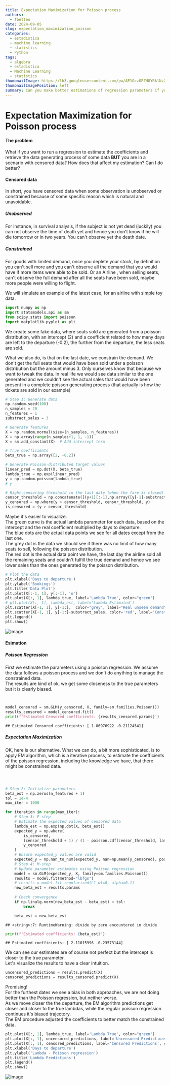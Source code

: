 ```yaml
---
title: Expectation Maximization for Poisson process
authors: 
  - fbetteo 
date: 2024-09-05
slug: expectation_maximization_poisson
categories:
  - estadistica
  - machine learning
  - statistics
  - Python
tags:
  - algebra
  - estadistica
  - Machine Learning
  - statistics
thumbnailImage: https://lh3.googleusercontent.com/pw/AP1GczOPZH8YRklNzZfk7tDDq56C6izQwozTUhUGjbTgspMXZ2vqY9lXgUm1Yem5bXTHBlLqZMY8QwFPK9pwYeIsGWqnArRxX8DY11ihoVRis3K7hUAfADGcbrP3gj9aMK0RwOVQqGlYYKCEJKr46myKCaKDmw=w290-h174-s-no-gm?authuser=0
thumbnailImagePosition: left
summary: Can you make better estimations of regression parameters if you have censored data? Short answer, you do with Expectation Maximization.
---
```



# Expectation Maximization for Poisson process


#### The problem

What if you want to run a regression to estimate the coefficients and retrieve the data generating process of some data **BUT** you are in a scenario with censored data? How does that affect my estimation? Can I do better?

#### Censored data
In short, you have censored data when some observation is unobserved or constrained because of some specific reason which is natural and unavoidable.

##### Unobserved
For instance, in survival analysis, if the subject is not yet dead (luckily) you can not observe the time of death yet and hence you don't know if he will die tomorrow or in two years. You can't observe yet the death date.  

##### Constrained
For goods with limited demand, once you deplete your stock, by definition you can't sell more and you can't observe all the demand that you would have if more items were able to be sold. Or an Airline , when selling seats, can't observe the full demand after all the seats have been sold, maybe more people were willing to flight.


We will simulate an example of the latest case, for an airline with simple toy data.


```python
import numpy as np
import statsmodels.api as sm
from scipy.stats import poisson
import matplotlib.pyplot as plt
```

We create some fake data, where seats sold are generated from a poisson distribution, with an intercept (2) and a coefficient related to how many days are left to the departure (-0.2), the further from the departure, the less seats are sold.

What we also do, is that on the last date, we constrain the demand. We don't get the full seats that would have been sold under a poisson distribution but the amount minus 3. Only ourselves know that because we want to tweak the data. In real life we would see data similar to the one generated and we couldn't see the actual sales that would have been present in a complete poisson generating process (that actually is how the tickets are sold in our example)


```python
# Step 1: Generate data
np.random.seed(100)
n_samples = 20
n_features = 1
substract_sales = 3

# Generate features
X = np.random.normal(size=(n_samples, n_features))
X = np.array(range(n_samples+1, 1, -1))
X = sm.add_constant(X)  # Add intercept term

# True coefficients
beta_true = np.array([2, -0.2])

# Generate Poisson-distributed target values
linear_pred = np.dot(X, beta_true)
lambda_true = np.exp(linear_pred)
y = np.random.poisson(lambda_true)
# y

# Right-censoring threshold in the last date (when the fare is closed)
censor_threshold = np.concatenate([(y+1)[:-1],np.array([y[-1]-substract_sales])])
y_censored = np.where(y > censor_threshold, censor_threshold, y)
is_censored = (y > censor_threshold)
```
Maybe it's easier to visualize.  
The green curve is the actual lambda parameter for each data, based on the intercept and the real coefficient multiplied by days to departure.  
The blue dots are the actual data points we see for all dates except from the last one.  
The grey dot is the data we should see if there was no limit of how many seats to sell, following the poisson distribution.  
The red dot is the actual data point we have, the last day the airline sold all the remaining seats and couldn't fulfill the true demand and hence we see lower sales than the ones generated by the poisson distribution.  

```python
# Plot the data
plt.xlabel('Days to departure')
plt.ylabel('Bookings')
plt.title('Data Plot')
plt.plot(X[:-1, 1], y[:-1], 'o')
plt.plot(X[:, 1], lambda_true, label='Lambda True', color="green")
# plt.plot(X[:, 1], lambda_est, label='Lambda Estimated')
plt.scatter(X[-1, 1], y[-1:],  color="grey", label="Real unseen demand" )
plt.scatter(X[-1, 1], y[-1:]-substract_sales, color='red', label='Constrained')
plt.legend()
plt.show()
```

![Image](./img/2024-09-05-expectation-maximization-for-poisson-process-unnamed-chunk-5-1.png)

####  Esimation    

##### Poisson Regression  

First we estimate the parameters using a poisson regression. We assume the data follows a poisson process and we don't do anything to manage the constrained data.  
The results are kind of ok, we get some closeness to the true parameters but it is clearly biased.


```python


model_censored = sm.GLM(y_censored, X, family=sm.families.Poisson())
results_censored = model_censored.fit()
print(f'Estimated Censored coefficients: {results_censored.params}')
```

```
## Estimated Censored coefficients: [ 1.86976922 -0.21124541]
```

##### Expectation Maximization  
OK, here is our alternative. What we can do, a bit more sophisticated, is to apply EM algorithm, which is a iterative process, to estimate the coefficients of the poisson regression, including the knowledge we have, that there might be constrained data.


```python



# Step 2: Initialize parameters
beta_est = np.zeros(n_features + 1)
tol = 1e-4
max_iter = 1000

for iteration in range(max_iter):
    # Step 3: E-step
    # Estimate the expected values of censored data
    lambda_est = np.exp(np.dot(X, beta_est))
    expected_y = np.where(
        is_censored,
        (censor_threshold + 1) / (1 - poisson.cdf(censor_threshold, lambda_est)),
        y_censored
    )
    # Ensure expected_y values are valid
    expected_y = np.nan_to_num(expected_y, nan=np.mean(y_censored), posinf=np.max(y_censored), neginf=0)
    # Step 4: M-step
    # Update parameter estimates using Poisson regression
    model = sm.GLM(expected_y, X, family=sm.families.Poisson())
    results = model.fit(method="lbfgs")
    # results = model.fit_regularized(L1_wt=0, alpha=0.1) 
    new_beta_est = results.params
    
    # Check convergence
    if np.linalg.norm(new_beta_est - beta_est) < tol:
        break

    beta_est = new_beta_est
```

```
## <string>:7: RuntimeWarning: divide by zero encountered in divide
```

```python
print(f'Estimated coefficients: {beta_est}')
```

```
## Estimated coefficients: [ 2.11015996 -0.23573144]
```
We can see our estimates are of course not perfect but the intercept is closer to the true parameter.  
Let's visualize the results to have a clear intuition.



```python
uncensored_predictions = results.predict(X)
censored_predictions = results_censored.predict(X)
```
Promising!  
For the furthest dates we see a bias in both approaches, we are not doing better than the Poisson regression, but neither worse.  
As we move closer the the departure, the EM algorithm predictions get closer and closer to the true lambdas, while the regular poisson regression continues it's biased trajectory.  
The EM procedure adjusted the coefficients to better match the constrained data.


```python
plt.plot(X[:, 1], lambda_true, label='Lambda True', color="green")
plt.plot(X[:, 1], uncensored_predictions, label='Uncensored Predictions (EM)', color="blue")
plt.plot(X[:, 1], censored_predictions, label='Censored Predictions', color="red")
plt.xlabel('Days to departure')
plt.ylabel('Lambda - Poisson regression')
plt.title('Lambda Predictions')
plt.legend()
plt.show()
```

![Image](./img/2024-09-05-expectation-maximization-for-poisson-process-unnamed-chunk-9-3.png)
